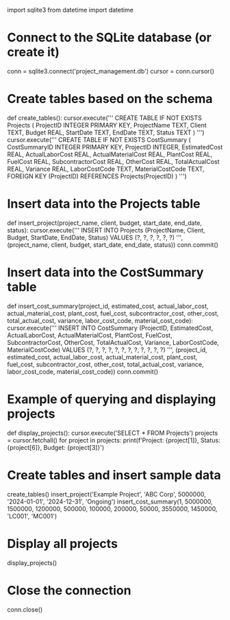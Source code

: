 import sqlite3
from datetime import datetime

# Connect to the SQLite database (or create it)
conn = sqlite3.connect('project_management.db')
cursor = conn.cursor()

# Create tables based on the schema
def create_tables():
    cursor.execute('''
        CREATE TABLE IF NOT EXISTS Projects (
            ProjectID INTEGER PRIMARY KEY,
            ProjectName TEXT,
            Client TEXT,
            Budget REAL,
            StartDate TEXT,
            EndDate TEXT,
            Status TEXT
        )
    ''')
    cursor.execute('''
        CREATE TABLE IF NOT EXISTS CostSummary (
            CostSummaryID INTEGER PRIMARY KEY,
            ProjectID INTEGER,
            EstimatedCost REAL,
            ActualLaborCost REAL,
            ActualMaterialCost REAL,
            PlantCost REAL,
            FuelCost REAL,
            SubcontractorCost REAL,
            OtherCost REAL,
            TotalActualCost REAL,
            Variance REAL,
            LaborCostCode TEXT,
            MaterialCostCode TEXT,
            FOREIGN KEY (ProjectID) REFERENCES Projects(ProjectID)
        )
    ''')

# Insert data into the Projects table
def insert_project(project_name, client, budget, start_date, end_date, status):
    cursor.execute('''
        INSERT INTO Projects (ProjectName, Client, Budget, StartDate, EndDate, Status)
        VALUES (?, ?, ?, ?, ?, ?)
    ''', (project_name, client, budget, start_date, end_date, status))
    conn.commit()

# Insert data into the CostSummary table
def insert_cost_summary(project_id, estimated_cost, actual_labor_cost, actual_material_cost, plant_cost, fuel_cost, subcontractor_cost, other_cost, total_actual_cost, variance, labor_cost_code, material_cost_code):
    cursor.execute('''
        INSERT INTO CostSummary (ProjectID, EstimatedCost, ActualLaborCost, ActualMaterialCost, PlantCost, FuelCost, SubcontractorCost, OtherCost, TotalActualCost, Variance, LaborCostCode, MaterialCostCode)
        VALUES (?, ?, ?, ?, ?, ?, ?, ?, ?, ?, ?, ?)
    ''', (project_id, estimated_cost, actual_labor_cost, actual_material_cost, plant_cost, fuel_cost, subcontractor_cost, other_cost, total_actual_cost, variance, labor_cost_code, material_cost_code))
    conn.commit()

# Example of querying and displaying projects
def display_projects():
    cursor.execute('SELECT * FROM Projects')
    projects = cursor.fetchall()
    for project in projects:
        print(f'Project: {project[1]}, Status: {project[6]}, Budget: {project[3]}')

# Create tables and insert sample data
create_tables()
insert_project('Example Project', 'ABC Corp', 5000000, '2024-01-01', '2024-12-31', 'Ongoing')
insert_cost_summary(1, 5000000, 1500000, 1200000, 500000, 100000, 200000, 50000, 3550000, 1450000, 'LC001', 'MC001')

# Display all projects
display_projects()

# Close the connection
conn.close()
